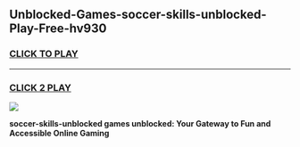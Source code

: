 
## Unblocked-Games-soccer-skills-unblocked-Play-Free-hv930
<h3>
<a href="https://premium76.site?title=soccer-skills-unblocked&ref=20M">CLICK TO PLAY</a></h3>
<hr>

<h3>
<a href="https://premium76.site?title=soccer-skills-unblocked&ref=20M">CLICK 2 PLAY</a>
  
</h3>

<a href="https://premium76.site?title=soccer-skills-unblocked&ref=19M"><img src="https://clearcache.store/games.png"></a>


**soccer-skills-unblocked games unblocked: Your Gateway to Fun and Accessible Online Gaming**
